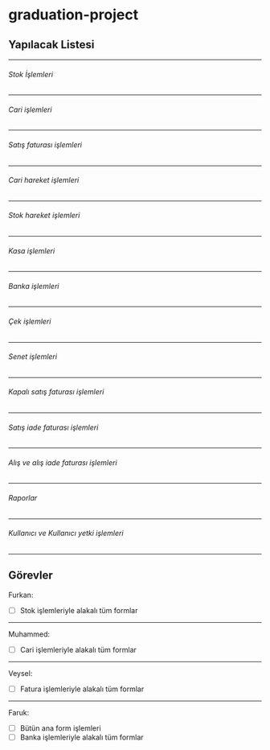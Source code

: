 # graduation-project

## Yapılacak Listesi
--------
###### Stok İşlemleri
--------
###### Cari işlemleri
--------
###### Satış faturası işlemleri
--------
###### Cari hareket işlemleri
--------
###### Stok hareket işlemleri
--------
###### Kasa işlemleri
--------
###### Banka işlemleri
--------
###### Çek işlemleri
--------
###### Senet işlemleri
--------
###### Kapalı satış faturası işlemleri
--------
###### Satış iade faturası işlemleri
--------
###### Alış ve alış iade faturası işlemleri
--------
###### Raporlar
--------
###### Kullanıcı ve Kullanıcı yetki işlemleri
--------

Görevler
--------
Furkan:<br/>
-[ ] Stok işlemleriyle alakalı tüm formlar
--------
Muhammed:<br/>
-[ ] Cari işlemleriyle alakalı tüm formlar
--------
Veysel:<br/>
-[ ] Fatura işlemleriyle alakalı tüm formlar
--------
Faruk:<br/>
-[ ] Bütün ana form işlemleri<br/>
-[ ] Banka işlemleriyle alakalı tüm formlar

